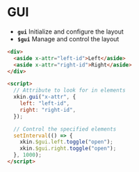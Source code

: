 # GUI

- **`gui`** Initialize and configure the layout
- **`$gui`** Manage and control the layout

```html
<div>
  <aside x-attr="left-id">Left</aside>
  <aside x-attr="right-id">Right</aside>
</div>

<script>
  // Attribute to look for in elements
  xkin.gui("x-attr", {
    left: "left-id",
    right: "right-id",
  });

  // Control the specified elements
  setInterval(() => {
    xkin.$gui.left.toggle("open");
    xkin.$gui.right.toggle("open");
  }, 1000);
</script>
```
